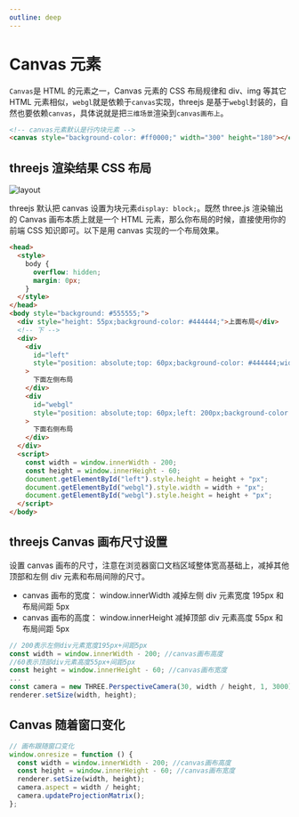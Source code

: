 ```yaml
---
outline: deep
---
```


# Canvas 元素

`Canvas`是 HTML 的元素之一，Canvas 元素的 CSS 布局规律和 div、img 等其它 HTML 元素相似，`webgl`就是依赖于`canvas`实现，threejs 是基于`webgl`封装的，自然也要依赖`canvas`，具体说就是把`三维场景`渲染到`canvas画布上`。

```html
<!-- canvas元素默认是行内块元素 -->
<canvas style="background-color: #ff0000;" width="300" height="180"></canvas>
```

## threejs 渲染结果 CSS 布局

![layout](/phaseE/layout.jpg)

threejs 默认把 canvas 设置为块元素`display: block;`。既然 three.js 渲染输出的 Canvas 画布本质上就是一个 HTML 元素，那么你布局的时候，直接使用你的前端 CSS 知识即可。以下是用 canvas 实现的一个布局效果。

```html
<head>
  <style>
    body {
      overflow: hidden;
      margin: 0px;
    }
  </style>
</head>
<body style="background: #555555;">
  <div style="height: 55px;background-color: #444444;">上面布局</div>
  <!-- 下 -->
  <div>
    <div
      id="left"
      style="position: absolute;top: 60px;background-color: #444444;width: 195px;"
    >
      下面左侧布局
    </div>
    <div
      id="webgl"
      style="position: absolute;top: 60px;left: 200px;background-color: #444444;"
    >
      下面右侧布局
    </div>
  </div>
  <script>
    const width = window.innerWidth - 200;
    const height = window.innerHeight - 60;
    document.getElementById("left").style.height = height + "px";
    document.getElementById("webgl").style.width = width + "px";
    document.getElementById("webgl").style.height = height + "px";
  </script>
</body>
```

## threejs Canvas 画布尺寸设置

设置 canvas 画布的尺寸，注意在浏览器窗口文档区域整体宽高基础上，减掉其他顶部和左侧 div 元素和布局间隙的尺寸。

- canvas 画布的宽度： window.innerWidth 减掉左侧 div 元素宽度 195px 和布局间距 5px
- canvas 画布的高度： window.innerHeight 减掉顶部 div 元素高度 55px 和布局间距 5px

```js
// 200表示左侧div元素宽度195px+间距5px
const width = window.innerWidth - 200; //canvas画布高度
//60表示顶部div元素高度55px+间距5px
const height = window.innerHeight - 60; //canvas画布宽度
...
const camera = new THREE.PerspectiveCamera(30, width / height, 1, 3000);
renderer.setSize(width, height);
```

## Canvas 随着窗口变化

```js
// 画布跟随窗口变化
window.onresize = function () {
  const width = window.innerWidth - 200; //canvas画布高度
  const height = window.innerHeight - 60; //canvas画布宽度
  renderer.setSize(width, height);
  camera.aspect = width / height;
  camera.updateProjectionMatrix();
};
```
